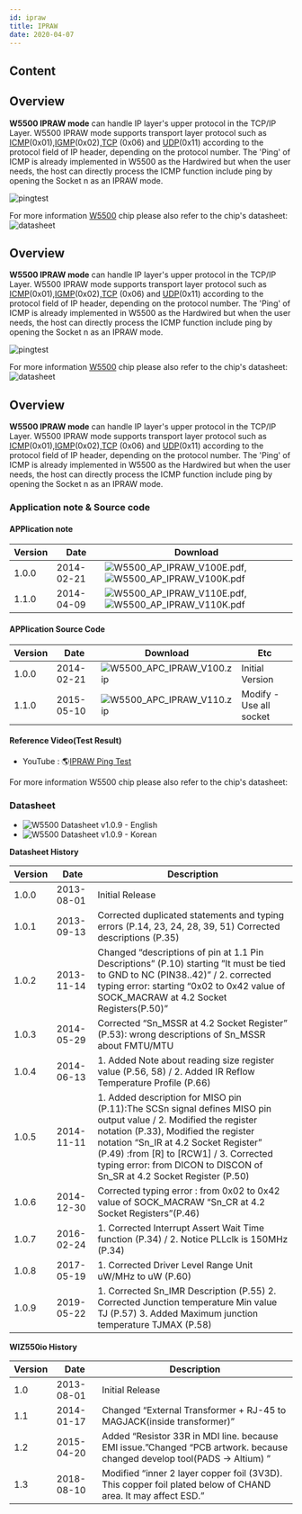 ```yaml
---
id: ipraw
title: IPRAW
date: 2020-04-07
---
```



## Content

## Overview

**W5500 IPRAW mode** can handle IP layer's upper protocol
in the TCP/IP Layer. W5500 IPRAW mode supports transport layer protocol
such as
[ICMP](<http://en.wikipedia.org/wiki/Internet_Control_Message_Protocol>)(0x01),[IGMP](<http://en.wikipedia.org/wiki/Internet_Group_Management_Protocol>)(0x02),[TCP](<http://en.wikipedia.org/wiki/Transmission_Control_Protocol>)
(0x06) and
[UDP](<http://en.wikipedia.org/wiki/User_Datagram_Protocol>)(0x11)
according to the protocol field of IP header, depending on the protocol
number. The 'Ping' of ICMP is already implemented in W5500 as the
Hardwired but when the user needs, the host can directly process the
ICMP function include ping by opening the Socket n as an IPRAW mode.


![pingtest](/page\>products/w5500/application/ipraw/pingtest)

For more information [W5500](/products/w5500/start) chip please also
refer to the chip's datasheet:
![datasheet](/page\>products/w5500/datasheet)

## Overview

**W5500 IPRAW mode** can handle IP layer's upper protocol
in the TCP/IP Layer. W5500 IPRAW mode supports transport layer protocol
such as
[ICMP](<http://en.wikipedia.org/wiki/Internet_Control_Message_Protocol>)(0x01),[IGMP](<http://en.wikipedia.org/wiki/Internet_Group_Management_Protocol>)(0x02),[TCP](<http://en.wikipedia.org/wiki/Transmission_Control_Protocol>)
(0x06) and
[UDP](<http://en.wikipedia.org/wiki/User_Datagram_Protocol>)(0x11)
according to the protocol field of IP header, depending on the protocol
number. The 'Ping' of ICMP is already implemented in W5500 as the
Hardwired but when the user needs, the host can directly process the
ICMP function include ping by opening the Socket n as an IPRAW mode.

![pingtest](/page\>products/w5500/application/ipraw/pingtest)

For more information [W5500](/products/w5500/start) chip please also
refer to the chip's datasheet:
![datasheet](/page\>products/w5500/datasheet)

## Overview

**W5500 IPRAW mode** can handle IP layer's upper protocol
in the TCP/IP Layer. W5500 IPRAW mode supports transport layer protocol
such as
[ICMP](<http://en.wikipedia.org/wiki/Internet_Control_Message_Protocol>)(0x01),[IGMP](<http://en.wikipedia.org/wiki/Internet_Group_Management_Protocol>)(0x02),[TCP](<http://en.wikipedia.org/wiki/Transmission_Control_Protocol>)
(0x06) and
[UDP](<http://en.wikipedia.org/wiki/User_Datagram_Protocol>)(0x11)
according to the protocol field of IP header, depending on the protocol
number. The 'Ping' of ICMP is already implemented in W5500 as the
Hardwired but when the user needs, the host can directly process the
ICMP function include ping by opening the Socket n as an IPRAW mode.

### Application note & Source code
#### APPlication note
|Version	|Date|	Download|
|---------|----|-----------|
|1.0.0|	2014-02-21|	![W5500_AP_IPRAW_V100E.pdf](),![W5500_AP_IPRAW_V100K.pdf]()|
|1.1.0|	2014-04-09|	![W5500_AP_IPRAW_V110E.pdf](),![W5500_AP_IPRAW_V110K.pdf]()|
#### APPlication Source Code
|Version|	Date|	Download|	Etc|
|-------|-----|---------|----|
|1.0.0	|2014-02-21|	![W5500_APC_IPRAW_V100.zip]()|	Initial Version|
|1.1.0|	2015-05-10|	![W5500_APC_IPRAW_V110.zip]()|	Modify - Use all socket|

#### Reference Video(Test Result)

   * YouTube : 🌎[IPRAW Ping Test](https://www.youtube.com/watch?v=XqEvf088CC4)

For more information W5500 chip please also refer to the chip's datasheet:

### Datasheet
  * ![W5500 Datasheet v1.0.9 - English]()
  * ![W5500 Datasheet v1.0.9 - Korean]()
  
**Datasheet History**

|Version|	Date|	Description|
|-------|-----|------------|
|1.0.0	|2013-08-01|	Initial Release|
|1.0.1	|2013-09-13|	Corrected duplicated statements and typing errors (P.14, 23, 24, 28, 39, 51) Corrected descriptions (P.35)|
|1.0.2|	2013-11-14|	Changed “descriptions of pin at 1.1 Pin Descriptions” (P.10) starting ”It must be tied to GND to NC (PIN38..42)” / 2. corrected typing error: starting “0x02 to 0x42 value of SOCK_MACRAW at 4.2 Socket Registers(P.50)”|
|1.0.3|	2014-05-29|	Corrected “Sn_MSSR at 4.2 Socket Register” (P.53): wrong descriptions of Sn_MSSR about FMTU/MTU|
|1.0.4|	2014-06-13|	1. Added Note about reading size register value (P.56, 58) / 2. Added IR Reflow Temperature Profile (P.66)|
|1.0.5	|2014-11-11|	1. Added description for MISO pin (P.11):The SCSn signal defines MISO pin output value / 2. Modified the register notation (P.33), Modified the register notation “Sn_IR at 4.2 Socket Register” (P.49) :from [R] to [RCW1] / 3. Corrected typing error: from DICON to DISCON of Sn_SR at 4.2 Socket Register (P.50)|
|1.0.6|	2014-12-30|	Corrected typing error : from 0x02 to 0x42 value of SOCK_MACRAW “Sn_CR at 4.2 Socket Registers”(P.46)|
|1.0.7	|2016-02-24|	1. Corrected Interrupt Assert Wait Time function (P.34) / 2. Notice PLLclk is 150MHz (P.34)|
|1.0.8|	2017-05-19|	1. Corrected Driver Level Range Unit uW/MHz to uW (P.60)|
|1.0.9|	2019-05-22|	1. Corrected Sn_IMR Description (P.55) 2. Corrected Junction temperature Min value TJ (P.57) 3. Added Maximum junction temperature TJMAX (P.58)|

**WIZ550io History**

|Version|	Date	|Description|
|-------|-------|-----------|
|1.0|	2013-08-01|	Initial Release|
|1.1|	2014-01-17|	Changed “External Transformer + RJ-45 to MAGJACK(inside transformer)”|
|1.2	|2015-04-20|	Added “Resistor 33R in MDI line. because EMI issue.”Changed “PCB artwork. because changed develop tool(PADS → Altium) ”|
|1.3	|2018-08-10|	Modified “inner 2 layer copper foil (3V3D). This copper foil plated below of CHAND area. It may affect ESD.”|

